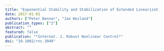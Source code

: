 ```yaml
---
title: "Exponential Stability and Stabilization of Extended Linearizations via Continuous Updates of Riccati Based Feedback"
date: 2017-01-01
authors: ["Peter Benner", "Jan Heiland"]
publication_types: ["2"]
abstract: ""
featured: false
publication: "*Internat. J. Robust Nonlinear Control*"
doi: "10.1002/rnc.3949"
---
```


